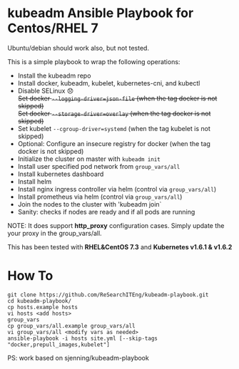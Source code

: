 # kubeadm Ansible Playbook for Centos/RHEL 7
Ubuntu/debian should work also, but not tested.

This is a simple playbook to wrap the following operations:

* Install the kubeadm repo
* Install docker, kubeadm, kubelet, kubernetes-cni, and kubectl
* Disable SELinux :disappointed:    
~~Set docker `--logging-driver=json-file`             (when the tag docker is not skipped)~~     
~~Set docker `--storage-driver=overlay`               (when the tag docker is not skipped)~~     
* Set kubelet `--cgroup-driver=systemd`               (when the tag kubelet is not skipped)
* Optional: Configure an insecure registry for docker (when the tag docker is not skipped)
* Initialize the cluster on master with `kubeadm init`
* Install user specified pod network from `group_vars/all`
* Install kubernetes dashboard
* Install helm
* Install nginx ingress controller via helm (control via `group_vars/all`)
* Install prometheus via helm (control via `group_vars/all`)
* Join the nodes to the cluster with 'kubeadm join`
* Sanity: checks if nodes are ready and if all pods are running

NOTE: It does support **http_proxy** configuration cases. Simply update the your proxy in the group_vars/all.

This has been tested with **RHEL&CentOS 7.3** and **Kubernetes v1.6.1 & v1.6.2**

# How To

```
git clone https://github.com/ReSearchITEng/kubeadm-playbook.git
cd kubeadm-playbook/
cp hosts.example hosts
vi hosts <add hosts>
group_vars
cp group_vars/all.example group_vars/all
vi group_vars/all <modify vars as needed>
ansible-playbook -i hosts site.yml [--skip-tags "docker,prepull_images,kubelet"]
```
PS: work based on sjenning/kubeadm-playbook
